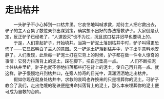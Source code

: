 # 走出枯井
　　一头驴子不小心掉到一口枯井里。它哀怜地叫喊求救，期待主人把它救出去，驴子的主人召集了数位亲邻出谋划策，确实想不出好的办法搭救驴子。大家倒是认定，反正驴子已经老了，“人道毁灭”也不为过，况且这口枯井迟早也要填上的。 
　　于是，人们拿起铲子，开始填井。当第一铲泥土落到枯井中时，驴子叫得更恐怖了——它显然明白了主人的意图。又一铲泥土铲落到枯井中，驴子出乎意料地安静了。人们发现，此后每一铲泥土打在它背上的时候，驴子都在做一件令人惊奇的事情：它努力抖落背上的泥土，踩在脚下，把自己垫高一点。 
　　人们不断把泥土往枯井里铲，驴子也就不停地抖落那些打在背上的泥土，使自己再升高一点。就这样，驴子慢慢地升到枯井口，在旁人惊奇的目光中，潇潇洒洒地走出枯井。 
　　假如你现在就身处枯井中，求救的哀鸣也许换来的只是埋葬你的泥土。可驴子教会了我们，走出绝境的秘诀便是拼命抖落背上的泥土，那么本来埋葬你的泥土便可成为自救的台阶。
 